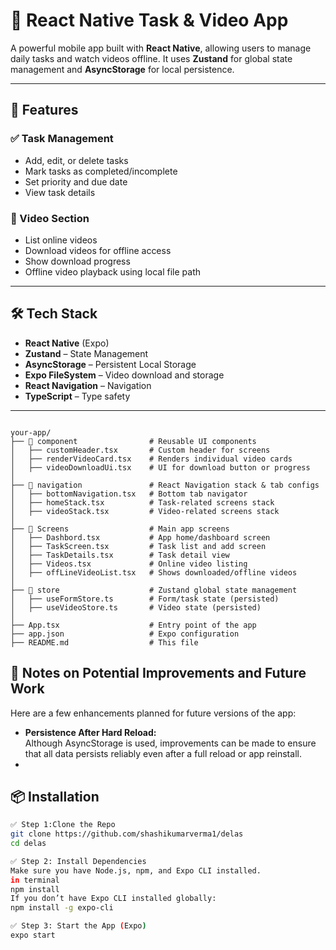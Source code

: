 # 📱 React Native Task & Video App

A powerful mobile app built with **React Native**, allowing users to manage daily tasks and watch videos offline. It uses **Zustand** for global state management and **AsyncStorage** for local persistence.

---

## 🚀 Features

### ✅ Task Management
- Add, edit, or delete tasks
- Mark tasks as completed/incomplete
- Set priority and due date
- View task details

### 🎥 Video Section
- List online videos
- Download videos for offline access
- Show download progress
- Offline video playback using local file path

---

## 🛠 Tech Stack

- **React Native** (Expo)
- **Zustand** – State Management
- **AsyncStorage** – Persistent Local Storage
- **Expo FileSystem** – Video download and storage
- **React Navigation** – Navigation
- **TypeScript** – Type safety

---
<pre><code>
your-app/
├── 📁 component                # Reusable UI components
│   ├── customHeader.tsx       # Custom header for screens
│   ├── renderVideoCard.tsx    # Renders individual video cards
│   ├── videoDownloadUi.tsx    # UI for download button or progress
│
├── 📁 navigation               # React Navigation stack & tab configs
│   ├── bottomNavigation.tsx   # Bottom tab navigator
│   ├── homeStack.tsx          # Task-related screens stack
│   ├── videoStack.tsx         # Video-related screens stack
│
├── 📁 Screens                  # Main app screens
│   ├── Dashbord.tsx           # App home/dashboard screen
│   ├── TaskScreen.tsx         # Task list and add screen
│   ├── TaskDetails.tsx        # Task detail view
│   ├── Videos.tsx             # Online video listing
│   ├── offLineVideoList.tsx   # Shows downloaded/offline videos
│
├── 📁 store                    # Zustand global state management
│   ├── useFormStore.ts        # Form/task state (persisted)
│   ├── useVideoStore.ts       # Video state (persisted)
│
├── App.tsx                    # Entry point of the app
├── app.json                   # Expo configuration
├── README.md                  # This file
</code></pre>
<h2>🧠 Notes on Potential Improvements and Future Work</h2>

<p>Here are a few enhancements planned for future versions of the app:</p>

<ul>
 
  <li>
    <strong>Persistence After Hard Reload:</strong>
    <br />
    Although AsyncStorage is used, improvements can be made to ensure that all data persists reliably even after a full reload or app reinstall.
  </li>
  <li>
 
</ul>

## 📦 Installation


```bash
✅ Step 1:Clone the Repo
git clone https://github.com/shashikumarverma1/delas
cd delas

✅ Step 2: Install Dependencies
Make sure you have Node.js, npm, and Expo CLI installed.
in terminal 
npm install
If you don’t have Expo CLI installed globally:
npm install -g expo-cli

✅ Step 3: Start the App (Expo)
expo start
